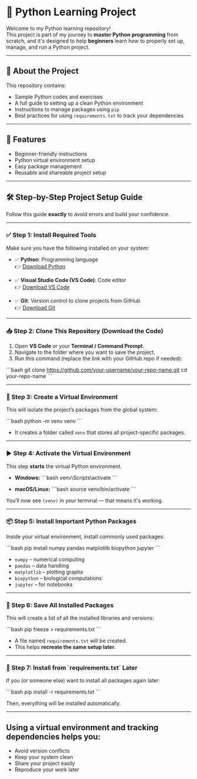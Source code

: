 # 🐍 Python Learning Project

Welcome to my Python learning repository!  
This project is part of my journey to **master Python programming** from scratch, and it's designed to help **beginners** learn how to properly set up, manage, and run a Python project.

---

## 📌 About the Project

This repository contains:
- Sample Python codes and exercises
- A full guide to setting up a clean Python environment
- Instructions to manage packages using `pip`
- Best practices for using `requirements.txt` to track your dependencies

---

## 🚀 Features

- Beginner-friendly instructions  
- Python virtual environment setup  
- Easy package management  
- Reusable and shareable project setup  

---

## 🛠️ Step-by-Step Project Setup Guide

Follow this guide **exactly** to avoid errors and build your confidence.

---

### ✅ Step 1: Install Required Tools

Make sure you have the following installed on your system:

- ✅ **Python**: Programming language  
  👉 [Download Python](https://www.python.org/downloads/)

- ✅ **Visual Studio Code (VS Code)**: Code editor  
  👉 [Download VS Code](https://code.visualstudio.com/)

- ✅ **Git**: Version control to clone projects from GitHub  
  👉 [Download Git](https://git-scm.com/)

---

### 📥 Step 2: Clone This Repository (Download the Code)

1. Open **VS Code** or your **Terminal / Command Prompt**.
2. Navigate to the folder where you want to save the project.
3. Run this command (replace the link with your GitHub repo if needed):

\`\`\`bash
git clone https://github.com/your-username/your-repo-name.git
cd your-repo-name
\`\`\`

---

### 🐍 Step 3: Create a Virtual Environment

This will isolate the project’s packages from the global system:

\`\`\`bash
python -m venv venv
\`\`\`

- It creates a folder called `venv` that stores all project-specific packages.

---

### ▶️ Step 4: Activate the Virtual Environment

This step **starts** the virtual Python environment.

- **Windows:**
  \`\`\`bash
  venv\\Scripts\\activate
  \`\`\`

- **macOS/Linux:**
  \`\`\`bash
  source venv/bin/activate
  \`\`\`

You’ll now see `(venv)` in your terminal — that means it's working.

---

### 📦 Step 5: Install Important Python Packages

Inside your virtual environment, install commonly used packages:

\`\`\`bash
pip install numpy pandas matplotlib biopython jupyter
\`\`\`

- `numpy` – numerical computing  
- `pandas` – data handling  
- `matplotlib` – plotting graphs  
- `biopython` – biological computations  
- `jupyter` – for notebooks

---

### 📄 Step 6: Save All Installed Packages

This will create a list of all the installed libraries and versions:

\`\`\`bash
pip freeze > requirements.txt
\`\`\`

- A file named `requirements.txt` will be created.
- This helps **recreate the same setup later**.

---

### 🔁 Step 7: Install from \`requirements.txt\` Later

If you (or someone else) want to install all packages again later:

\`\`\`bash
pip install -r requirements.txt
\`\`\`

Then, everything will be installed automatically.

---

## Using a virtual environment and tracking dependencies helps you:
- Avoid version conflicts  
- Keep your system clean  
- Share your project easily  
- Reproduce your work later  
